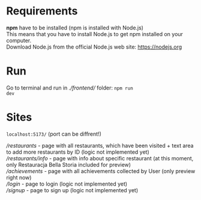 # Requirements

**npm** have to be installed (npm is installed with Node.js)  
This means that you have to install Node.js to get npm installed on your computer.  
Download Node.js from the official Node.js web site: https://nodejs.org

# Run

Go to terminal and run in _./frontend/_ folder: <code>npm run dev</code>

# Sites

<code>localhost:5173/</code> (port can be diffrent!)

_/restaurants_ - page with all restaurants, which have been visited + text area to add more restaurants by ID (logic not implemented yet)  
_/restaurants/info_ - page with info about specific restaurant (at this moment, only Restauracja Bella Storia included for preview)  
_/achievements_ - page with all achievements collected by User (only preview right now)  
_/login_ - page to login (logic not implemented yet)  
_/signup_ - page to sign up (logic not implemented yet)

